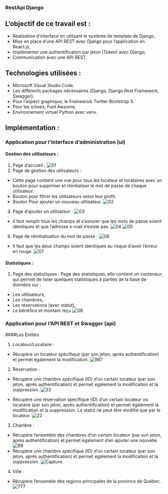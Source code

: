 ### RestApi Django
## L’objectif de ce travail est : 
- Réalisation d’interface en utilisant le système de template de Django, 
- Mise en place d’une API REST avec Django pour l’application en React.js,
- Implémenter une authentification par jeton (Token) avec Django, 
- Communication avec une API REST.
## Technologies utilisées : 
- Microsoft Visual Studio Code.
- Les différents packages nécessaires (Django, Django Rest Framework, Swagger).
- Pour l’aspect graphique; le Framework Twitter Bootstrap 5.
- Pour les icônes; Font Awsome.
- Environnement virtuel Python avec venv.
## Implémentation :
### Application pour l’interface d’administration (ui)
#### Gestion des utilisateurs :
1. Page d’accueil :
![01](https://user-images.githubusercontent.com/75283741/147282154-fa864add-eec4-420c-9e43-7580fc65d04a.PNG)
3. Page de gestion des utilisateurs :
- Cette page contient une vue pour tous les locateur et locataires avec un bouton pour supprimer et réinitialiser le mot de passe de chaque  utilisateur.
- Bouton pour filtrer les utilisateurs selon leur profil.
- Bouton Pour ajouter un nouveau utilisateur.
![02](https://user-images.githubusercontent.com/75283741/147282157-cacea932-03d9-4a81-8500-e365f75c5379.PNG)
4. Page d’ajouter un utilisateur :
![03](https://user-images.githubusercontent.com/75283741/147282159-b2a5ce26-bf74-4034-9829-99f5d170e7a4.PNG)
- Il faut remplir tous les champs et s’assurer que les mots de passe soient identiques et que l’adresse e-mail n’existe pas.
![04](https://user-images.githubusercontent.com/75283741/147282160-96294d39-0e10-465f-8b97-b18f8faad3a3.PNG)
![05](https://user-images.githubusercontent.com/75283741/147282161-41d7e4d1-3fd4-44df-a9f2-34ebe1aa0348.PNG)
6. Page de réinitialisation du mot de passe :
![06](https://user-images.githubusercontent.com/75283741/147282164-0c869e42-261b-4877-8c7c-e1909019ada0.PNG)
- Il faut que les deux champs soient identiques au risque d’avoir l’erreur en rouge.
![07](https://user-images.githubusercontent.com/75283741/147282165-c1c505c7-eea6-44c1-9d23-1f59b40a243f.PNG)
#### Statistiques :
1. Page des statistiques :
Page des statistiques, elle contient un conteneur; qui permet de lister quelques statistiques à parties de la base de données sur : 
- Les utilisateurs, 
- Les chambres, 
- Les réservations (avec statut), 
- Le bénéfice et montant reçu
![08](https://user-images.githubusercontent.com/75283741/147282166-c155c0b2-8388-435f-ae5e-621c7f4df8d0.PNG)
### Application pour l’API REST et Swagger (api)
####Les Entités 
1. Locateur/Locataire :
- Récupère un locateur spécifique (par son jeton, après  authentification) et permet également la modification.
![987](https://user-images.githubusercontent.com/75283741/147282175-bb7ac3e5-c116-4fa8-8a75-48110018633c.PNG)

2. Réservation :
- Récupère une chambre spécifique (ID) d’un certain locateur (par son  jeton, après authentification) et permet également la modification et  la suppression.
![33](https://user-images.githubusercontent.com/75283741/147282170-cecacc78-ceab-49a4-95ca-a0b606493165.PNG)

- Récupère une réservation spécifique (ID) d’un certain locateur ou  locataire (par son jeton, après authentification) et permet également  la modification et la suppression. Le statut ne peut être modifié que  par le locateur.
![22](https://user-images.githubusercontent.com/75283741/147282169-14956871-d1af-427d-afb1-db326bee3291.PNG)

3. Chambre :
- Récupère l’ensemble des chambres d’un certain locateur (par son  jeton, après authentification) et permet également d’en ajouter une  nouvelle.
![99](https://user-images.githubusercontent.com/75283741/147282171-471f90b3-78e5-462e-ae15-5c0a3fcaabf9.PNG)
- Récupère une chambre spécifique (ID) d’un certain locateur (par son  jeton, après authentification) et permet également la modification et  la suppression.
![Capture](https://user-images.githubusercontent.com/75283741/147282178-4cab6a51-8d40-4457-a464-749eecdd5ada.PNG)
4. Ville :
- Récupère l’ensemble des régions principales de la province de Québec.
![777](https://user-images.githubusercontent.com/75283741/147282172-f3bbffb3-bc9b-4869-b062-f3acfc8fbea5.PNG)
